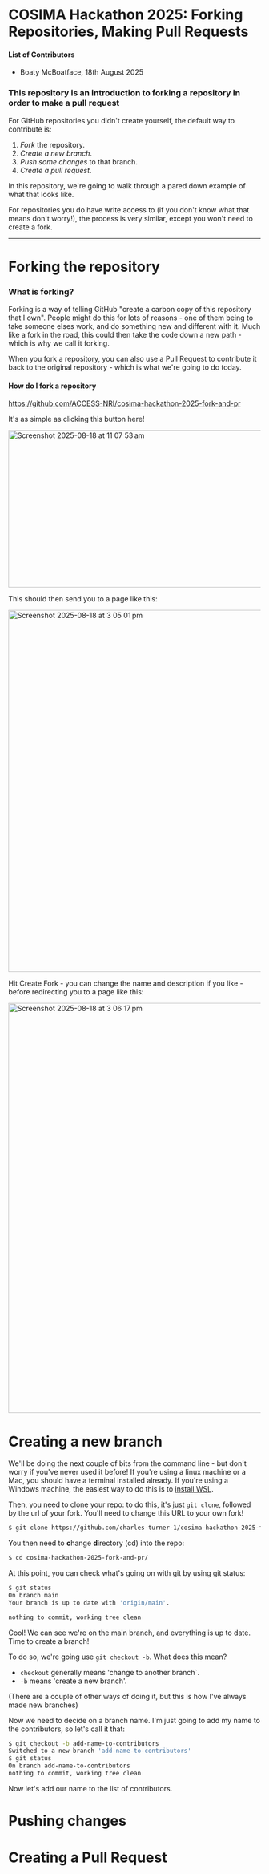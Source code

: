 # COSIMA Hackathon 2025: Forking Repositories, Making Pull Requests

#### List of Contributors
- Boaty McBoatface, 18th August 2025

### This repository is an introduction to forking a repository in order to make a pull request

For GitHub repositories you didn't create yourself, the default way to contribute is:
1. *Fork* the repository.
2. *Create a new branch*.
3. *Push some changes* to that branch.
4. *Create a pull request*.

In this repository, we're going to walk through a pared down example of what that looks like. 

For repositories you do have write access to (if you don't know what that means don't worry!), the process is very similar, except you won't need to create a fork.
___

# Forking the repository

### What is forking?

Forking is a way of telling GitHub "create a carbon copy of this repository that I own". People might do this for lots of reasons - one of them being to take someone elses work, and do something new and different with it. Much like a fork in the road, this could then take the code down a new path - which is why we call it forking. 

When you fork a repository, you can also use a Pull Request to contribute it back to the original repository - which is what we're going to do today.

#### How do I fork a repository

https://github.com/ACCESS-NRI/cosima-hackathon-2025-fork-and-pr

It's as simple as clicking this button here!

<img width="1275" height="314" alt="Screenshot 2025-08-18 at 11 07 53 am" src="https://github.com/user-attachments/assets/1b82d0b1-d7d2-4bda-8371-415f13d4d5ae" />

This should then send you to a page like this:

<img width="1074" height="722" alt="Screenshot 2025-08-18 at 3 05 01 pm" src="https://github.com/user-attachments/assets/6cde6f61-2053-4b4f-8f9d-de2b78586d43" />

Hit Create Fork - you can change the name and description if you like - before redirecting you to a page like this:

<img width="1467" height="818" alt="Screenshot 2025-08-18 at 3 06 17 pm" src="https://github.com/user-attachments/assets/52925caa-d3ce-459c-ab3b-51cfc1395a07" />


# Creating a new branch

We'll be doing the next couple of bits from the command line - but don't worry if you've never used it before! If you're using a linux machine or a Mac, you should have a terminal installed already. If you're using a Windows machine, the easiest way to do this is to [install WSL](https://learn.microsoft.com/en-us/windows/wsl/install).

Then, you need to clone your repo: to do this, it's just `git clone`, followed by the url of your fork. You'll need to change this URL to your own fork!

```bash
$ git clone https://github.com/charles-turner-1/cosima-hackathon-2025-fork-and-pr
```

You then need to **c**hange **d**irectory (cd) into the repo:
```bash
$ cd cosima-hackathon-2025-fork-and-pr/
```

At this point, you can check what's going on with git by using git status:
```bash
$ git status
On branch main
Your branch is up to date with 'origin/main'.

nothing to commit, working tree clean
```

Cool! We can see we're on the main branch, and everything is up to date. Time to create a branch! 

To do so, we're going use `git checkout -b`. What does this mean? 

- `checkout` generally means 'change to another branch`.
- `-b` means 'create a new branch'.

(There are a couple of other ways of doing it, but this is how I've always made new branches)

Now we need to decide on a branch name. I'm just going to add my name to the contributors, so let's call it that:

```bash
$ git checkout -b add-name-to-contributors
Switched to a new branch 'add-name-to-contributors'
$ git status
On branch add-name-to-contributors
nothing to commit, working tree clean
```

Now let's add our name to the list of contributors.

# Pushing changes



# Creating a Pull Request
